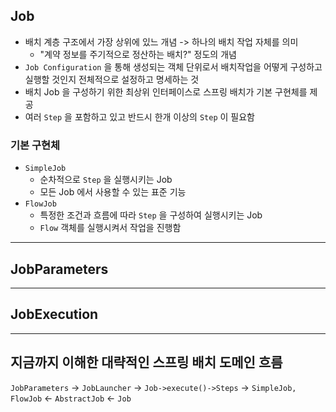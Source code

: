 ## Job
- 배치 계층 구조에서 가장 상위에 있느 개념 -> 하나의 배치 작업 자체를 의미
  - "계약 정보를 주기적으로 정산하는 배치?" 정도의 개념
- `Job Configuration` 을 통해 생성되는 객체 단위로서 배치작업을 어떻게 구성하고 실행할 것인지 전체적으로 설정하고 명세하는 것
- 배치 Job 을 구성하기 위한 최상위 인터페이스로 스프링 배치가 기본 구현체를 제공
- 여러 `Step` 을 포함하고 있고 반드시 한개 이상의 `Step` 이 필요함

### 기본 구현체
- `SimpleJob`
  - 순차적으로 `Step` 을 실행시키는 Job
  - 모든 Job 에서 사용할 수 있는 표준 기능
- `FlowJob`
  - 특정한 조건과 흐름에 따라 `Step` 을 구성하여 실행시키는 Job
  - `Flow` 객체를 실행시켜서 작업을 진행함


---

## JobParameters

---

## JobExecution

---

## 지금까지 이해한 대략적인 스프링 배치 도메인 흐름
`JobParameters` -> `JobLauncher` -> `Job->execute()->Steps` -> `SimpleJob, FlowJob` <- `AbstractJob` <- `Job` 
